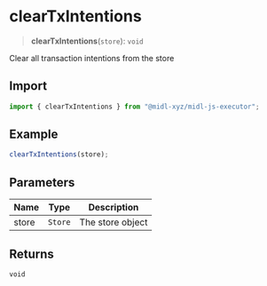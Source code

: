 # clearTxIntentions

> **clearTxIntentions**(`store`): `void`

Clear all transaction intentions from the store

## Import

```ts
import { clearTxIntentions } from "@midl-xyz/midl-js-executor";
```

## Example

```ts
clearTxIntentions(store);
```

## Parameters

| Name  | Type    | Description      |
| ----- | ------- | ---------------- |
| store | `Store` | The store object |

## Returns

`void`
